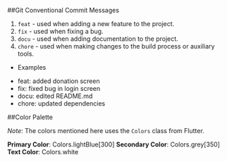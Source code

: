##Git Conventional Commit Messages

1. `feat` - used when adding a new feature to the project.
2. `fix` - used when fixing a bug.
3. `docu` - used when adding documentation to the project.
4. `chore` - used when making changes to the build process or auxiliary tools.

* Examples
- feat: added donation screen
- fix: fixed bug in login screen
- docu: edited README.md
- chore: updated dependencies

##Color Palette

*Note*: The colors mentioned here uses the `Colors` class from Flutter.

**Primary Color**: Colors.lightBlue[300]
**Secondary Color**: Colors.grey[350]
**Text Color**: Colors.white


